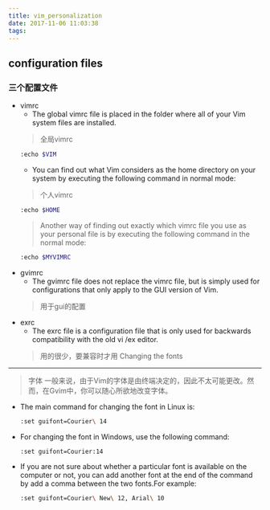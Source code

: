 ```yaml
---
title: vim_personalization
date: 2017-11-06 11:03:38
tags:
---
```


## configuration files

### 三个配置文件
* vimrc
    * The global vimrc file is placed in the folder where all of your Vim system files are installed.
    > 全局vimrc
    ```bash
    :echo $VIM
    ```
    * You can find out what Vim considers as the home directory on your system by executing the following command in normal mode:
    > 个人vimrc
    ```bash
    :echo $HOME
    ```
    > Another way of finding out exactly which vimrc file you use as your personal file is by executing the following command in the normal mode:
    ```bash
    :echo $MYVIMRC
    ```
* gvimrc
    * The gvimrc file does not replace the vimrc file, but is simply used for configurations that only apply to the GUI version of Vim.
    > 用于gui的配置
* exrc
    * The exrc file is a configuration file that is only used for backwards compatibility with the old vi /ex editor.
    > 用的很少，要兼容时才用
Changing the fonts
------------------
> 字体
一般来说，由于Vim的字体是由终端决定的，因此不太可能更改。然而，在Gvim中，你可以随心所欲地改变字体。
* The main command for changing the font in Linux is:
    ```bash
    :set guifont=Courier\ 14
    ```
* For changing the font in Windows, use the following command:
    ```bash
    :set guifont=Courier:14
    ```
* If you are not sure about whether a particular font is available on the computer or not, you can add another font at the end of the command by add a comma between the two fonts.For example:
    ```bash
    :set guifont=Courier\ New\ 12, Arial\ 10
    ```
